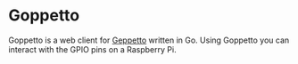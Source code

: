 Goppetto
========

Goppetto is a web client for [Geppetto][1] written in Go. Using Goppetto you 
can interact with the GPIO pins on a Raspberry Pi.

[1]:https://github.com/OrangeTux/Geppetto/
